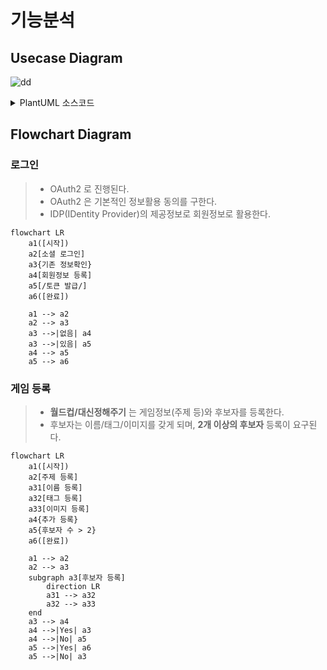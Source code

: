 # 기능분석

## Usecase Diagram

![dd](https://www.plantuml.com/plantuml/png/bLN1RjD04BtlLunyIW_95rHLRvoGkF01KMfAH6cGipqWg6Gr6uJ0XqeXA29nv8fIeAg4sxYgA_f5k-D_ODsCqPfrus15KVBclTcPoTi9s-xpjiSFNkwnFVSP1zu3hxlxdCDErtCxlDlRPwpTuJqFd4S7RfyxnRUdVTTps3q6cs-RJSW1nbwrEo_QkouuA6RgLk27KmVUC0Rw-HkILm7E1U7Bfw7EVwgJK2qIcSORiDbgGGFZLCR-Xa4YP7bU0wUVr6Y6lw-1y8U8Al3nOuJHE1id-FLEds0fx6JGQcr18viANHFEZm55b0r2Gs5dhPCMMZj64daLoyKT3O6PqnbTwkdOZHDk4Hzit59OoQpgBOMTTRMqkl6I1CD4dOa2Mul-AyNl_jgAR32JDsc9VdZ_NdPczYN0wR5CV7LsKVOdlWjmE0DrakV1C2r6BAylPEeRUBq4RvFyDJcjKDa9gG6gBFPnFZJOHgvL0gCHueq5JWSc_lZr4pq2kdfQew9lsLXN7upoSiYJrNHoNKuttBHIiLm162RwcBhaHmdWpO_iSmsHEjQ-r3J0znFzoMomAamdB8Gw7nROMegZYQxzVnJoCjPt9RTi8I8J7Z9QeitcrZzhq0oKLqE-Qqb0ZYuGstPcpFpnJPpcoDYskx-Z_ml-0000)

<details>
    <summary>
    PlantUML 소스코드
    </summary>

```plantuml
@startuml
left to right direction

actor "Guest"
actor "User"
Guest <|-- User

package "서비스" {

    package "게임" {
        (목록보기) <.. (참가)

        (참가) <|-- (월드컵 참가)
        (참가) <|-- (대신정해주기 참가)
        (월드컵 참가) ..> (후보자 선택)
        (대신정해주기 참가) ..> (후보자 선택)

        (후보자 선택) ..> (결과보기)


        (등록) <|-- (월드컵 등록)
        (등록) <|-- (대신정해주기 등록)
        (월드컵 등록) ..> (후보자 등록)
        (대신정해주기 등록) ..> (후보자 등록)

        (후보자 등록) ..> (이름 등록)
        (후보자 등록) ..> (이미지 등록)
        (후보자 등록) ..> (태그 등록)
    }
    
    package "회원관리" {
        (소셜 로그인) <|-- (구글 로그인)
        (소셜 로그인) <|-- (카카오 로그인)
        (구글 로그인) ..> (회원가입)
        (카카오 로그인) ..> (회원가입)

        (로그아웃)

        (MyPage) <.. (입력한 댓글 보기)
        (MyPage) <.. (등록한 월드컵 보기)
        (MyPage) <.. (게임이력 보기)
        (MyPage) <.. (내 취향 보기)
        (MyPage) <.. (회원정보 수정)

        (회원정보 수정) <.. (별명 수정)
        (회원정보 수정) <.. (나이 수정)
        (회원정보 수정) <.. (거주지 수정)
    }
}

Guest --> (목록보기)
Guest --> (결과보기)
User --> (등록)
User --> (소셜 로그인)
User --> (로그아웃)
User --> (MyPage)

@enduml
```

</details>

## Flowchart Diagram

### 로그인

> - OAuth2 로 진행된다.
> - OAuth2 은 기본적인 정보활용 동의를 구한다.
> - IDP(IDentity Provider)의 제공정보로 회원정보로 활용한다.

```mermaid
flowchart LR
    a1([시작])
    a2[소셜 로그인]
    a3{기존 정보확인}
    a4[회원정보 등록]
    a5[/토큰 발급/]
    a6([완료])

    a1 --> a2
    a2 --> a3
    a3 -->|없음| a4
    a3 -->|있음| a5
    a4 --> a5
    a5 --> a6
```

### 게임 등록

> - __월드컵/대신정해주기__ 는 게임정보(주제 등)와 후보자를 등록한다.
> - 후보자는 이름/태그/이미지를 갖게 되며, __2개 이상의 후보자__ 등록이 요구된다.

```mermaid
flowchart LR
    a1([시작])
    a2[주제 등록]
    a31[이름 등록]
    a32[태그 등록]
    a33[이미지 등록]
    a4{추가 등록}
    a5{후보자 수 > 2}
    a6([완료])

    a1 --> a2
    a2 --> a3
    subgraph a3[후보자 등록]
        direction LR
        a31 --> a32
        a32 --> a33
    end
    a3 --> a4
    a4 -->|Yes| a3
    a4 -->|No| a5
    a5 -->|Yes| a6
    a5 -->|No| a3
```